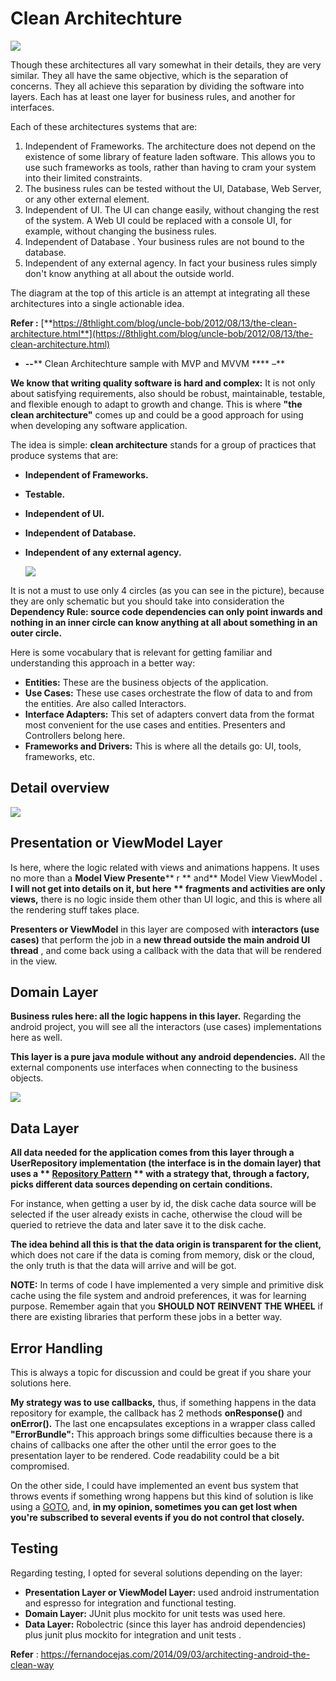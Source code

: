 # Clean Architechture

 <img src="image/CleanArchitecture.jpg" />

Though these architectures all vary somewhat in their details, they are very similar. They all have the same objective, which is the separation of concerns. They all achieve this separation by dividing the software into layers. Each has at least one layer for business rules, and another for interfaces.

Each of these architectures systems that are:

1. Independent of Frameworks. The architecture does not depend on the existence of some library of feature laden software. This allows you to use such frameworks as tools, rather than having to cram your system into their limited constraints.
2. The business rules can be tested without the UI, Database, Web Server, or any other external element.
3. Independent of UI. The UI can change easily, without changing the rest of the system. A Web UI could be replaced with a console UI, for example, without changing the business rules.
4. Independent of Database . Your business rules are not bound to the database.
5. Independent of any external agency. In fact your business rules simply don&#39;t know anything at all about the outside world.

The diagram at the top of this article is an attempt at integrating all these architectures into a single actionable idea.

**Refer :**   [**https://8thlight.com/blog/uncle-bob/2012/08/13/the-clean-architecture.html**](https://8thlight.com/blog/uncle-bob/2012/08/13/the-clean-architecture.html)

- **--**** Clean Architechture sample with MVP and MVVM **** –**

**We know that writing quality software is hard and complex:**  It is not only about satisfying requirements, also should be robust, maintainable, testable, and flexible enough to adapt to growth and change. This is where  **&quot;the clean architecture&quot;**  comes up and could be a good approach for using when developing any software application.

The idea is simple:  **clean architecture**  stands for a group of practices that produce systems that are:

- **Independent of Frameworks.**
- **Testable.**
- **Independent of UI.**
- **Independent of Database.**
- **Independent of any external agency.**

  <img src="image/clean architecture copy.png" />



It is not a must to use only 4 circles (as you can see in the picture), because they are only schematic but you should take into consideration the  **Dependency Rule: source code dependencies can only point inwards and nothing in an inner circle can know anything at all about something in an outer circle.**

Here is some vocabulary that is relevant for getting familiar and understanding this approach in a better way:

- **Entities:**  These are the business objects of the application.
- **Use Cases:**  These use cases orchestrate the flow of data to and from the entities. Are also called Interactors.
- **Interface Adapters:**  This set of adapters convert data from the format most convenient for the use cases and entities. Presenters and Controllers belong here.
- **Frameworks and Drivers:**  This is where all the details go: UI, tools, frameworks, etc.

## **Detail overview**

 <img src="image/ModulesDetails.png" />

## **Presentation or ViewModel Layer**

Is here, where the logic related with views and animations happens. It uses no more than a  **Model View Presente**** r ** and** Model View ViewModel **. I will not get into details on it, but here ** fragments and activities are only views,** there is no logic inside them other than UI logic, and this is where all the rendering stuff takes place.

**Presenters or ViewModel**  in this layer are composed with **interactors (use cases)** that perform the job in a  **new thread outside the main android UI thread** , and come back using a callback with the data that will be rendered in the view.

## **Domain Layer**

**Business rules here: all the logic happens in this layer.**  Regarding the android project, you will see all the interactors (use cases) implementations here as well.

**This layer is a pure java module without any android dependencies.**  All the external components use interfaces when connecting to the business objects.

 <img src="image/clean_architecture_data copy.jpg" />

## **Data Layer**

**All data needed for the application comes from this layer through a UserRepository implementation (the interface is in the domain layer) that uses a ** [**Repository Pattern**](http://martinfowler.com/eaaCatalog/repository.html) ** with a strategy that, through a factory, picks different data sources depending on certain conditions.**

For instance, when getting a user by id, the disk cache data source will be selected if the user already exists in cache, otherwise the cloud will be queried to retrieve the data and later save it to the disk cache.

**The idea behind all this is that the data origin is transparent for the client,**  which does not care if the data is coming from memory, disk or the cloud, the only truth is that the data will arrive and will be got.

 

**NOTE:**  In terms of code I have implemented a very simple and primitive disk cache using the file system and android preferences, it was for learning purpose. Remember again that you  **SHOULD NOT REINVENT THE WHEEL**  if there are existing libraries that perform these jobs in a better way.

## **Error Handling**

This is always a topic for discussion and could be great if you share your solutions here.

**My strategy was to use callbacks,**  thus, if something happens in the data repository for example, the callback has 2 methods **onResponse()** and **onError().** The last one encapsulates exceptions in a wrapper class called  **&quot;ErrorBundle&quot;:**  This approach brings some difficulties because there is a chains of callbacks one after the other until the error goes to the presentation layer to be rendered. Code readability could be a bit compromised.

On the other side, I could have implemented an event bus system that throws events if something wrong happens but this kind of solution is like using a  [GOTO](http://www.drdobbs.com/jvm/programming-with-reason-why-is-goto-bad/228200966), and,  **in my opinion, sometimes you can get lost when you&#39;re subscribed to several events if you do not control that closely.**

## **Testing**

Regarding testing, I opted for several solutions depending on the layer:

- **Presentation Layer or ViewModel Layer:**  used android instrumentation and espresso for integration and functional testing.
- **Domain Layer:**  JUnit plus mockito for unit tests was used here.
- **Data Layer:**  Robolectric (since this layer has android dependencies) plus junit plus mockito for integration and unit tests .

**Refer** : https://fernandocejas.com/2014/09/03/architecting-android-the-clean-way